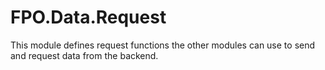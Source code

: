  # FPO.Data.Request

 This module defines request functions the other modules can use to send and request data from the backend.
